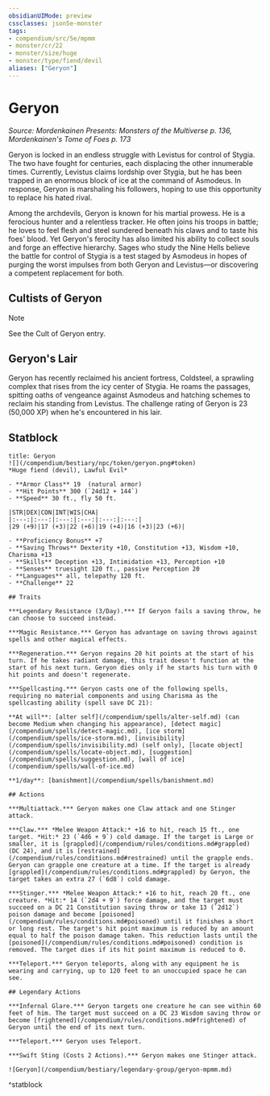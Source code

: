 ```yaml
---
obsidianUIMode: preview
cssclasses: json5e-monster
tags:
- compendium/src/5e/mpmm
- monster/cr/22
- monster/size/huge
- monster/type/fiend/devil
aliases: ["Geryon"]
---
```

# Geryon
*Source: Mordenkainen Presents: Monsters of the Multiverse p. 136, Mordenkainen's Tome of Foes p. 173*  

Geryon is locked in an endless struggle with Levistus for control of Stygia. The two have fought for centuries, each displacing the other innumerable times. Currently, Levistus claims lordship over Stygia, but he has been trapped in an enormous block of ice at the command of Asmodeus. In response, Geryon is marshaling his followers, hoping to use this opportunity to replace his hated rival.

Among the archdevils, Geryon is known for his martial prowess. He is a ferocious hunter and a relentless tracker. He often joins his troops in battle; he loves to feel flesh and steel sundered beneath his claws and to taste his foes' blood. Yet Geryon's ferocity has also limited his ability to collect souls and forge an effective hierarchy. Sages who study the Nine Hells believe the battle for control of Stygia is a test staged by Asmodeus in hopes of purging the worst impulses from both Geryon and Levistus—or discovering a competent replacement for both.

## Cultists of Geryon

> [!note]
> See the Cult of Geryon entry.

## Geryon's Lair

Geryon has recently reclaimed his ancient fortress, Coldsteel, a sprawling complex that rises from the icy center of Stygia. He roams the passages, spitting oaths of vengeance against Asmodeus and hatching schemes to reclaim his standing from Levistus. The challenge rating of Geryon is 23 (50,000 XP) when he's encountered in his lair.

## Statblock

```ad-statblock
title: Geryon
![](/compendium/bestiary/npc/token/geryon.png#token)
*Huge fiend (devil), Lawful Evil*

- **Armor Class** 19  (natural armor)
- **Hit Points** 300 (`24d12 + 144`)
- **Speed** 30 ft., fly 50 ft.

|STR|DEX|CON|INT|WIS|CHA|
|:---:|:---:|:---:|:---:|:---:|:---:|
|29 (+9)|17 (+3)|22 (+6)|19 (+4)|16 (+3)|23 (+6)|

- **Proficiency Bonus** +7
- **Saving Throws** Dexterity +10, Constitution +13, Wisdom +10, Charisma +13
- **Skills** Deception +13, Intimidation +13, Perception +10
- **Senses** truesight 120 ft., passive Perception 20
- **Languages** all, telepathy 120 ft.
- **Challenge** 22

## Traits

***Legendary Resistance (3/Day).*** If Geryon fails a saving throw, he can choose to succeed instead.

***Magic Resistance.*** Geryon has advantage on saving throws against spells and other magical effects.

***Regeneration.*** Geryon regains 20 hit points at the start of his turn. If he takes radiant damage, this trait doesn't function at the start of his next turn. Geryon dies only if he starts his turn with 0 hit points and doesn't regenerate.

***Spellcasting.*** Geryon casts one of the following spells, requiring no material components and using Charisma as the spellcasting ability (spell save DC 21):

**At will**: [alter self](/compendium/spells/alter-self.md) (can become Medium when changing his appearance), [detect magic](/compendium/spells/detect-magic.md), [ice storm](/compendium/spells/ice-storm.md), [invisibility](/compendium/spells/invisibility.md) (self only), [locate object](/compendium/spells/locate-object.md), [suggestion](/compendium/spells/suggestion.md), [wall of ice](/compendium/spells/wall-of-ice.md)

**1/day**: [banishment](/compendium/spells/banishment.md)

## Actions

***Multiattack.*** Geryon makes one Claw attack and one Stinger attack.

***Claw.*** *Melee Weapon Attack:* +16 to hit, reach 15 ft., one target. *Hit:* 23 (`4d6 + 9`) cold damage. If the target is Large or smaller, it is [grappled](/compendium/rules/conditions.md#grappled) (DC 24), and it is [restrained](/compendium/rules/conditions.md#restrained) until the grapple ends. Geryon can grapple one creature at a time. If the target is already [grappled](/compendium/rules/conditions.md#grappled) by Geryon, the target takes an extra 27 (`6d8`) cold damage.

***Stinger.*** *Melee Weapon Attack:* +16 to hit, reach 20 ft., one creature. *Hit:* 14 (`2d4 + 9`) force damage, and the target must succeed on a DC 21 Constitution saving throw or take 13 (`2d12`) poison damage and become [poisoned](/compendium/rules/conditions.md#poisoned) until it finishes a short or long rest. The target's hit point maximum is reduced by an amount equal to half the poison damage taken. This reduction lasts until the [poisoned](/compendium/rules/conditions.md#poisoned) condition is removed. The target dies if its hit point maximum is reduced to 0.

***Teleport.*** Geryon teleports, along with any equipment he is wearing and carrying, up to 120 feet to an unoccupied space he can see.

## Legendary Actions

***Infernal Glare.*** Geryon targets one creature he can see within 60 feet of him. The target must succeed on a DC 23 Wisdom saving throw or become [frightened](/compendium/rules/conditions.md#frightened) of Geryon until the end of its next turn.

***Teleport.*** Geryon uses Teleport.

***Swift Sting (Costs 2 Actions).*** Geryon makes one Stinger attack.

![Geryon](/compendium/bestiary/legendary-group/geryon-mpmm.md)
```
^statblock